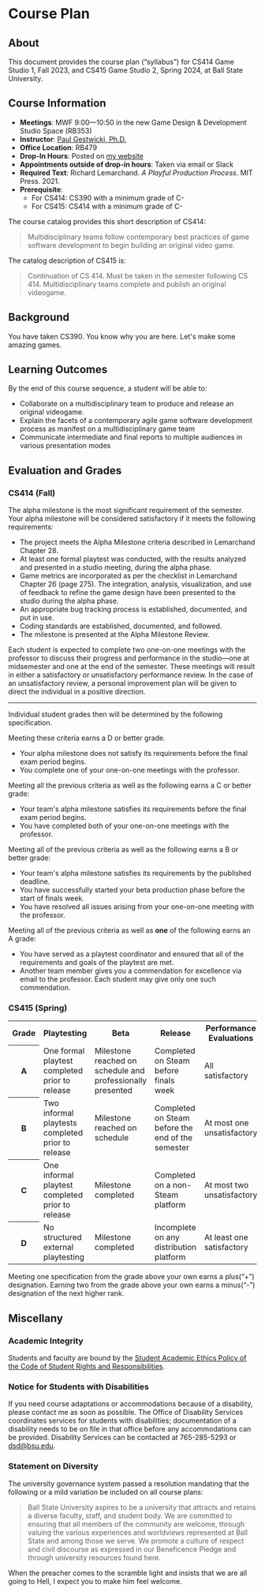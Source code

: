 # Course Plan

## About

This document provides the course plan (&ldquo;syllabus&rdquo;) for 
CS414 Game Studio 1, Fall 2023, 
and 
CS415 Game Studio 2, Spring 2024,
at Ball State University.

## Course Information

- **Meetings**: MWF 9:00&mdash;10:50 in the new Game Design & Development Studio Space (RB353)
- **Instructor**: [Paul Gestwicki, Ph.D.](https://www.cs.bsu.edu/~pvgestwicki)
- **Office Location**: RB479
- **Drop-In Hours**: Posted on [my website](https://www.cs.bsu.edu/~pvgestwicki)
- **Appointments outside of drop-in hours**: Taken via email or Slack
- **Required Text**: Richard Lemarchand. _A Playful Production Process_. MIT Press. 2021.
- **Prerequisite**: 
    - For CS414: CS390 with a minimum grade of C-
    - For CS415: CS414 with a minimum grade of C-

The course catalog provides this short description of CS414:
> Multidisciplinary teams follow contemporary best practices of game software
> development to begin building an original video game.

The catalog description of CS415 is:
> Continuation of CS 414.  Must be taken in the semester following CS 414.
> Multidisciplinary teams complete and publish an original videogame. 

## Background

You have taken CS390. You know why you are here. Let's make some amazing games.

## Learning Outcomes

By the end of this course sequence, a student will be able to:
- Collaborate on a multidisciplinary team to produce and release an original videogame.
- Explain the facets of a contemporary agile game software development process as manifest on a multidisciplinary game team
- Communicate intermediate and final reports to multiple audiences in various presentation modes

## Evaluation and Grades

### CS414 (Fall)

The alpha milestone is the most significant requirement of the semester. Your alpha milestone
will be considered satisfactory if it meets the following requirements:
- The project meets the Alpha Milestone criteria described in Lemarchand Chapter
  28.
- At least one formal playtest was conducted, with the results analyzed and
  presented in a studio meeting, during the alpha phase.
- Game metrics are incorporated as per the checklist in Lemarchand Chapter 26
  (page 275). The integration, analysis, visualization, and use of feedback to
  refine the game design have been presented to the studio during the alpha
  phase.
- An appropriate bug tracking process is established, documented, and put in
  use.
- Coding standards are established, documented, and followed.
- The milestone is presented at the Alpha Milestone Review.

Each student is expected to complete two one-on-one meetings with the professor
to discuss their progress and performance in the studio&mdash;one at midsemester
and one at the end of the semester. These meetings will result in either a
satisfactory or unsatisfactory performance review. In the case of an
unsatisfactory review, a personal improvement plan will be given to direct the
individual in a positive direction.

---

Individual student grades then will be determined by the following specification.

Meeting these criteria earns a D or better grade.
- Your alpha milestone does not satisfy its requirements before the final exam period begins.
- You complete one of your one-on-one meetings with the professor.
 
Meeting all the previous criteria as well as the following earns a C or better grade:
- Your team's alpha milestone satisfies its requirements before the final exam period begins.
- You have completed both of your one-on-one meetings with the professor.

Meeting all of the previous criteria as well as the following
earns a B or better grade:
- Your team's alpha milestone satisfies its requirements by the published deadline.
- You have successfully started your beta production phase before the start of finals week.
- You have resolved all issues arising from your one-on-one meeting with the professor.

Meeting all of the previous criteria as well as **one** of the
following earns an A grade:
  - You have served as a playtest coordinator and ensured that all of the requirements and goals of the playtest are met.
  - Another team member gives you a commendation for excellence via email to the professor. Each student may give only one such commendation.

### CS415 (Spring)

<table>
<tr>
<th>Grade</th>
<th>Playtesting</th>
<th>Beta</th>
<th>Release</th>
<th>Performance Evaluations</th>
</tr>
<tr>
<th>A</th>
<td>One formal playtest completed prior to release</td>
<td>Milestone reached on schedule and professionally presented</td>
<td>Completed on Steam before finals week</td>
<td>All satisfactory</td>
</tr>
<tr>
<th>B</th>
<td>Two informal playtests completed prior to release</td>
<td>Milestone reached on schedule</td>
<td>Completed on Steam before the end of the semester</td>
<td>At most one unsatisfactory</td>
</tr>
<tr>
<th>C</th>
<td>One informal playtest completed prior to release</td>
<td>Milestone completed</td>
<td>Completed on a non-Steam platform</td>
<td>At most two unsatisfactory</td>
</tr>
<tr>
<th>D</th>
<td>No structured external playtesting</td>
<td>Milestone completed</td>
<td>Incomplete on any distribution platform</td>
<td>At least one satisfactory</td>
</tr>
</table>

Meeting one specification from the grade above your own earns
a plus(&ldquo;+&rdquo;) designation. Earning two from the grade above
your own earns a minus(&ldquo;-&rdquo;) designation of the next 
higher rank.



## Miscellany

### Academic Integrity

Students and faculty are bound by the [Student Academic Ethics Policy of the Code of Student Rights and Responsibilities](https://www.bsu.edu/about/administrativeoffices/student-conduct). 

### Notice for Students with Disabilities

If you need course adaptations or accommodations because of a disability, please contact me as soon as possible. The Office of Disability Services coordinates services for students with disabilities; documentation of a disability needs to be on file in that office before any accommodations can be provided. Disability Services can be contacted at 765-285-5293 or dsd@bsu.edu.

### Statement on Diversity

The university governance system passed a resolution mandating that the following or a mild variation be included on all course plans:

> Ball State University aspires to be a university that attracts and retains a
> diverse faculty, staff, and student body. We are committed to ensuring that
> all members of the community are welcome, through valuing the various
> experiences and worldviews represented at Ball State and among those we serve.
> We promote a culture of respect and civil discourse as expressed in our
> Beneficence Pledge and through university resources found here.

When the preacher comes to the scramble light and insists that we are all going
to Hell, I expect you to make him feel welcome.

